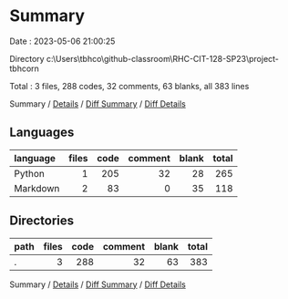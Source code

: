 # Summary

Date : 2023-05-06 21:00:25

Directory c:\\Users\\tbhco\\github-classroom\\RHC-CIT-128-SP23\\project-tbhcorn

Total : 3 files,  288 codes, 32 comments, 63 blanks, all 383 lines

Summary / [Details](details.md) / [Diff Summary](diff.md) / [Diff Details](diff-details.md)

## Languages
| language | files | code | comment | blank | total |
| :--- | ---: | ---: | ---: | ---: | ---: |
| Python | 1 | 205 | 32 | 28 | 265 |
| Markdown | 2 | 83 | 0 | 35 | 118 |

## Directories
| path | files | code | comment | blank | total |
| :--- | ---: | ---: | ---: | ---: | ---: |
| . | 3 | 288 | 32 | 63 | 383 |

Summary / [Details](details.md) / [Diff Summary](diff.md) / [Diff Details](diff-details.md)